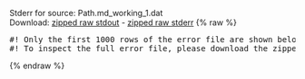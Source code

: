 Stderr for source:  Path.md_working_1.dat   
Download: [zipped raw stdout](Path.md_working_1.dat.plumed_master.stdout.txt.zip) - [zipped raw stderr](Path.md_working_1.dat.plumed_master.stderr.txt.zip) 
{% raw %}
<pre>
#! Only the first 1000 rows of the error file are shown below
#! To inspect the full error file, please download the zipped raw stderr file above
</pre>
{% endraw %}
